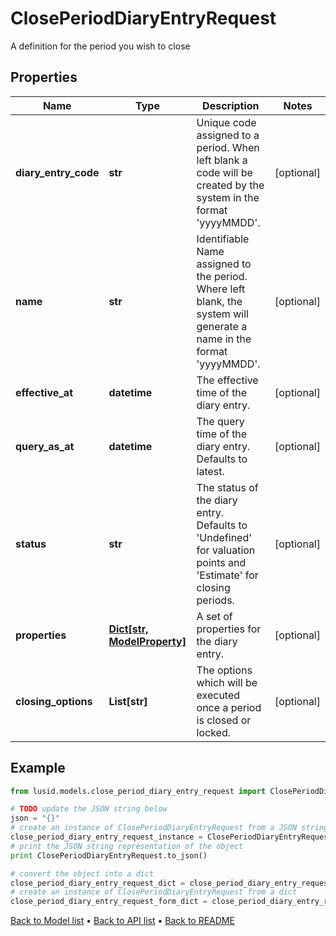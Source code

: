 # ClosePeriodDiaryEntryRequest

A definition for the period you wish to close

## Properties
Name | Type | Description | Notes
------------ | ------------- | ------------- | -------------
**diary_entry_code** | **str** | Unique code assigned to a period. When left blank a code will be created by the system in the format &#39;yyyyMMDD&#39;. | [optional] 
**name** | **str** | Identifiable Name assigned to the period. Where left blank, the system will generate a name in the format &#39;yyyyMMDD&#39;. | [optional] 
**effective_at** | **datetime** | The effective time of the diary entry. | [optional] 
**query_as_at** | **datetime** | The query time of the diary entry. Defaults to latest. | [optional] 
**status** | **str** | The status of the diary entry. Defaults to &#39;Undefined&#39; for valuation points and &#39;Estimate&#39; for closing periods. | [optional] 
**properties** | [**Dict[str, ModelProperty]**](ModelProperty.md) | A set of properties for the diary entry. | [optional] 
**closing_options** | **List[str]** | The options which will be executed once a period is closed or locked. | [optional] 

## Example

```python
from lusid.models.close_period_diary_entry_request import ClosePeriodDiaryEntryRequest

# TODO update the JSON string below
json = "{}"
# create an instance of ClosePeriodDiaryEntryRequest from a JSON string
close_period_diary_entry_request_instance = ClosePeriodDiaryEntryRequest.from_json(json)
# print the JSON string representation of the object
print ClosePeriodDiaryEntryRequest.to_json()

# convert the object into a dict
close_period_diary_entry_request_dict = close_period_diary_entry_request_instance.to_dict()
# create an instance of ClosePeriodDiaryEntryRequest from a dict
close_period_diary_entry_request_form_dict = close_period_diary_entry_request.from_dict(close_period_diary_entry_request_dict)
```
[Back to Model list](../README.md#documentation-for-models) &#8226; [Back to API list](../README.md#documentation-for-api-endpoints) &#8226; [Back to README](../README.md)


